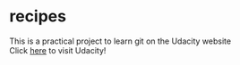 # recipes
This is a practical project to learn git on the Udacity website  
Click [here](https://www.udacity.com/) to visit Udacity!
